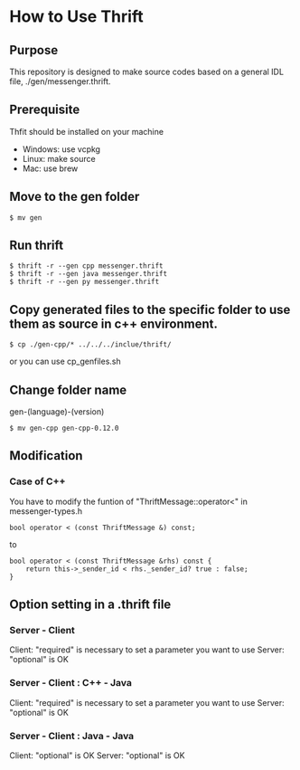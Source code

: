 # How to Use Thrift

## Purpose
This repository is designed to make source codes based on a general IDL file, ./gen/messenger.thrift. 

## Prerequisite
Thfit should  be installed on your machine
- Windows: use vcpkg
- Linux: make source
- Mac: use brew

## Move to the gen folder
```
$ mv gen
```

## Run thrift
```
$ thrift -r --gen cpp messenger.thrift
$ thrift -r --gen java messenger.thrift
$ thrift -r --gen py messenger.thrift
```

## Copy generated files to the specific folder to use them as source in c++ environment. 
```
$ cp ./gen-cpp/* ../../../inclue/thrift/
```
or you can use cp_genfiles.sh

## Change folder name
gen-(language)-(version)
```
$ mv gen-cpp gen-cpp-0.12.0
```

## Modification
### Case of C++
You have to modify the funtion of "ThriftMessage::operator<" in messenger-types.h 
```
bool operator < (const ThriftMessage &) const;
```
to
```
bool operator < (const ThriftMessage &rhs) const {
    return this->_sender_id < rhs._sender_id? true : false;
}
```
## Option setting in a .thrift file
### Server - Client
Client: "required" is necessary to set a parameter you want to use
Server: "optional" is OK 
### Server - Client : C++ - Java
Client: "required" is necessary to set a parameter you want to use
Server: "optional" is OK 
### Server - Client : Java - Java
Client: "optional" is OK
Server: "optional" is OK

